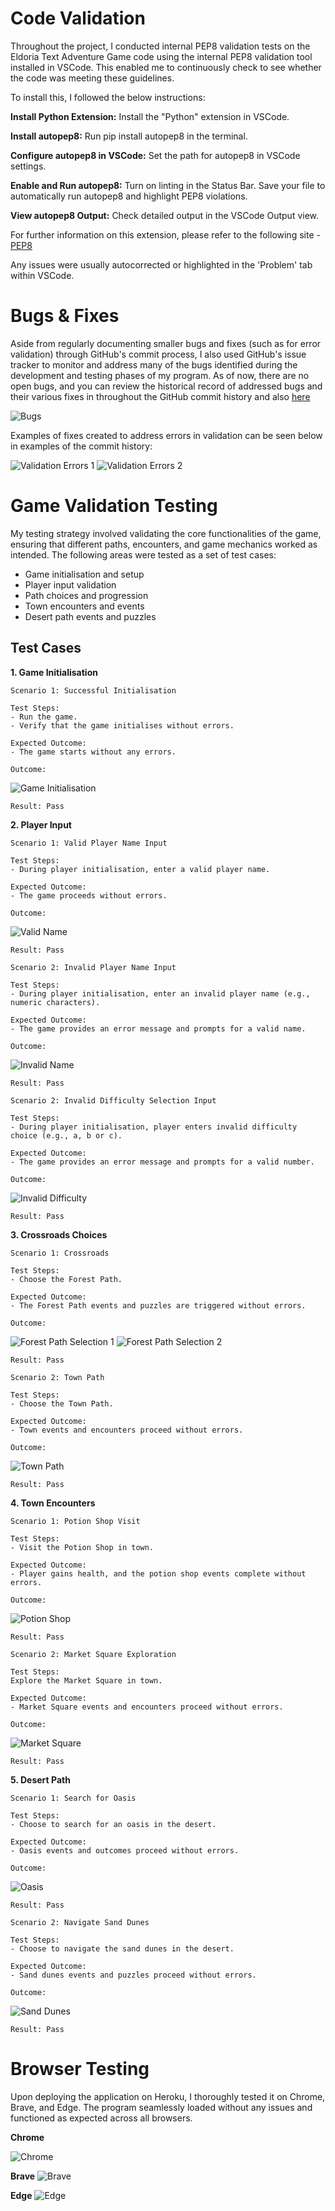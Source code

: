 # Code Validation

Throughout the project, I conducted internal PEP8 validation tests on the Eldoria Text Adventure Game code using the internal PEP8 validation tool installed in VSCode. This enabled me to continuously check to see whether the code was meeting these guidelines.

To install this, I followed the below instructions:

**Install Python Extension:**
Install the "Python" extension in VSCode.

**Install autopep8:**
Run pip install autopep8 in the terminal.

**Configure autopep8 in VSCode:**
Set the path for autopep8 in VSCode settings.

**Enable and Run autopep8:**
Turn on linting in the Status Bar.
Save your file to automatically run autopep8 and highlight PEP8 violations.

**View autopep8 Output:**
Check detailed output in the VSCode Output view.

For further information on this extension, please refer to the following site - <a href="https://eldoria-text-adventure-b67c4e715670.herokuapp.com/" target="_blank" rel="noopener">PEP8</a>

Any issues were usually autocorrected or highlighted in the 'Problem' tab within VSCode.

# Bugs & Fixes

Aside from regularly documenting smaller bugs and fixes (such as for error validation) through GitHub's commit process, I also used GitHub's issue tracker to monitor and address many of the bugs identified during the development and testing phases of my program. As of now, there are no open bugs, and you can review the historical record of addressed bugs and their various fixes in throughout the GitHub commit history and also <a href="https://github.com/NickCMoore/eldoria-text-adventure/issues?q=is%3Aissue+is%3Aclosed" target="_blank" rel="noopener">here</a>

![Bugs](assets/images/bugs.png)

Examples of fixes created to address errors in validation can be seen below in examples of the commit history:

![Validation Errors 1](assets/images/validation_improvement1.png)
![Validation Errors 2](assets/images/validation_improvement2.png)

# Game Validation Testing

My testing strategy involved validating the core functionalities of the game, ensuring that different paths, encounters, and game mechanics worked as intended. The following areas were tested as a set of test cases:

- Game initialisation and setup
- Player input validation
- Path choices and progression
- Town encounters and events
- Desert path events and puzzles

## Test Cases

**1. Game Initialisation**

    Scenario 1: Successful Initialisation

    Test Steps:
    - Run the game.
    - Verify that the game initialises without errors.

    Expected Outcome:
    - The game starts without any errors.

    Outcome:
![Game Initialisation](assets/images/initialisation.png)

    Result: Pass

**2. Player Input**

    Scenario 1: Valid Player Name Input

    Test Steps:
    - During player initialisation, enter a valid player name.

    Expected Outcome:
    - The game proceeds without errors.

    Outcome:
![Valid Name](assets/images/valid_name.png)

    Result: Pass

    Scenario 2: Invalid Player Name Input

    Test Steps:
    - During player initialisation, enter an invalid player name (e.g., numeric characters).

    Expected Outcome:
    - The game provides an error message and prompts for a valid name.

    Outcome:
![Invalid Name](assets/images/invalid_name.png)

    Result: Pass

    Scenario 2: Invalid Difficulty Selection Input

    Test Steps:
    - During player initialisation, player enters invalid difficulty choice (e.g., a, b or c).

    Expected Outcome:
    - The game provides an error message and prompts for a valid number.

    Outcome:
![Invalid Difficulty](assets/images/invalid_difficulty.png)

    Result: Pass

**3. Crossroads Choices**

    Scenario 1: Crossroads

    Test Steps:
    - Choose the Forest Path.

    Expected Outcome:
    - The Forest Path events and puzzles are triggered without errors.

    Outcome:
![Forest Path Selection 1](assets/images/forest_path_selection1.png)
![Forest Path Selection 2](assets/images/forest_path_selection2.png)

    Result: Pass

    Scenario 2: Town Path

    Test Steps:
    - Choose the Town Path.

    Expected Outcome:
    - Town events and encounters proceed without errors.

    Outcome:
![Town Path](assets/images/town_path.png)

    Result: Pass

**4. Town Encounters**

    Scenario 1: Potion Shop Visit

    Test Steps:
    - Visit the Potion Shop in town.

    Expected Outcome:
    - Player gains health, and the potion shop events complete without errors.

    Outcome:
![Potion Shop](assets/images/potion_shop.png)

    Result: Pass

    Scenario 2: Market Square Exploration

    Test Steps:
    Explore the Market Square in town.

    Expected Outcome:
    - Market Square events and encounters proceed without errors.

    Outcome:
![Market Square](assets/images/market.png)

    Result: Pass

**5. Desert Path**

    Scenario 1: Search for Oasis

    Test Steps:
    - Choose to search for an oasis in the desert.

    Expected Outcome:
    - Oasis events and outcomes proceed without errors.

    Outcome:
![Oasis](assets/images/oasis.png)

    Result: Pass

    Scenario 2: Navigate Sand Dunes

    Test Steps:
    - Choose to navigate the sand dunes in the desert.

    Expected Outcome:
    - Sand dunes events and puzzles proceed without errors.

    Outcome:
![Sand Dunes](assets/images/dunes.png)

    Result: Pass

# Browser Testing

Upon deploying the application on Heroku, I thoroughly tested it on Chrome, Brave, and Edge. The program seamlessly loaded without any issues and functioned as expected across all browsers.

**Chrome**

![Chrome](assets/images/chrome.png)

**Brave**
![Brave](assets/images/brave.png)

**Edge**
![Edge](assets/images/edge.png)